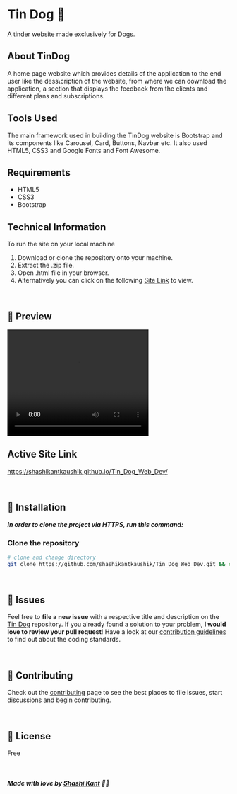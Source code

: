 
 
# Tin Dog  🐶
 




A tinder website made exclusively for Dogs.

## About TinDog

A home page website which provides details of the application to the end user like the dess\cription of the website, from where we can download the application, a section that displays the feedback from the clients and different plans and subscriptions.

## Tools Used

The main framework used in building the TinDog website is Bootstrap and its components like Carousel, Card, Buttons, Navbar etc. It also used HTML5, CSS3 and Google Fonts and Font Awesome.






## Requirements
- HTML5
- CSS3
- Bootstrap


## Technical Information

To run the site on your local machine

1. Download or clone the repository onto your machine.
2. Extract the .zip file.
3. Open .html file in your browser.
5. Alternatively you can click on the following [Site Link]("https://github.com/shashikantkaushik/Tin_Dog_Web_Dev") to view.


<br>  

## 🚀 Preview
<video width="320" height="240" controls>
  <source src="https://github.com/shashikantkaushik/Tin_Dog_Web_Dev/blob/main/170564008-69aadad1-b0bd-4a70-8176-95ed00399bb6.mp4" type="video/mp4">
Your browser does not support the video tag.
</video>


<br>

## Active Site Link
https://shashikantkaushik.github.io/Tin_Dog_Web_Dev/

<br>

## :construction_worker: Installation


***In order to clone the project via HTTPS, run this command:***
### Clone the repository

```bash
# clone and change directory
git clone https://github.com/shashikantkaushik/Tin_Dog_Web_Dev.git && cd Tin_Dog_Web_Dev
```



<br>


## :bug: Issues

Feel free to **file a new issue** with a respective title and description on the [Tin Dog](https://github.com/shashikantkaushik/Tin_Dog_Web_Dev/issues) repository. If you already found a solution to your problem, **I would love to review your pull request**! Have a look at our [contribution guidelines](https://github.com/shashikantkaushik/shashikantkaushik/blob/main/CONTRIBUTING.md) to find out about the coding standards.

<br>

## :tada: Contributing

Check out the [contributing](https://github.com/shashikantkaushik/shashikantkaushik/blob/main/CONTRIBUTING.md) page to see the best places to file issues, start discussions and begin contributing.

<br>

## :closed_book: License
Free


<br>

##### Made with love by [Shashi Kant](https://github.com/shashikantkaushik) 💜🚀

